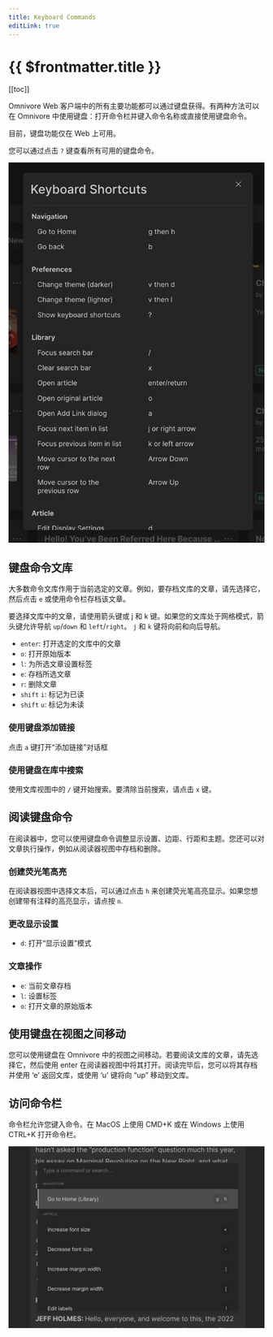 ```yaml
---
title: Keyboard Commands
editLink: true
---
```


# {{ $frontmatter.title }}

[[toc]]

Omnivore Web 客户端中的所有主要功能都可以通过键盘获得。有两种方法可以在 Omnivore 中使用键盘：打开命令栏并键入命令名称或直接使用键盘命令。

目前，键盘功能仅在 Web 上可用。

您可以通过点击 `?` 键查看所有可用的键盘命令。

![List of keyboard commands](../../using/images/web-keyboard-commands.png)

## 键盘命令文库

大多数命令文库作用于当前选定的文章。例如，要存档文库的文章，请先选择它，然后点击 `e` 或使用命令栏存档该文章。

要选择文库中的文章，请使用箭头键或 j 和 k 键。如果您的文库处于网格模式，箭头键允许导航 `up`/`down` 和 `left`/`right`。 `j` 和 `k` 键将向前和向后导航。

- `enter`: 打开选定的文库中的文章
- `o`: 打开原始版本
- `l`: 为所选文章设置标签
- `e`: 存档所选文章
- `r`: 删除文章
- `shift` `i`: 标记为已读
- `shift` `u`: 标记为未读

### 使用键盘添加链接

点击 `a` 键打开“添加链接”对话框

### 使用键盘在库中搜索

使用文库视图中的 `/` 键开始搜索。要清除当前搜索，请点击 `x` 键。

## 阅读键盘命令

在阅读器中，您可以使用键盘命令调整显示设置、边距、行距和主题。您还可以对文章执行操作，例如从阅读器视图中存档和删除。

### 创建荧光笔高亮

在阅读器视图中选择文本后，可以通过点击 `h` 来创建荧光笔高亮显示。如果您想创建带有注释的高亮显示，请点按 `n`.

### 更改显示设置

- `d`: 打开“显示设置”模式

### 文章操作

- `e`: 当前文章存档
- `l`: 设置标签
- `o`: 打开文章的原始版本

## 使用键盘在视图之间移动

您可以使用键盘在 Omnivore 中的视图之间移动。若要阅读文库的文章，请先选择它，然后使用 enter 在阅读器视图中将其打开。阅读完毕后，您可以将其存档并使用 ‘e’ 返回文库，或使用 ‘u’ 键将向 “up” 移动到文库。

## 访问命令栏

命令栏允许您键入命令。在 MacOS 上使用 CMD+K 或在 Windows 上使用 CTRL+K 打开命令栏。

![Command Bar](../../using/images/web-command-bar.png)
